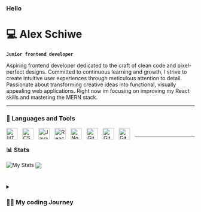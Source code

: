 ### Hello 

# 💻 Alex Schiwe

**`Junior frontend developer`**

Aspiring frontend developer dedicated to the craft of clean code and pixel-perfect designs. Committed to continuous learning and growth, I strive to create intuitive user experiences through meticulous attention to detail. Passionate about transforming creative ideas into functional, visually appealing web applications. Right now im focusing on improving my React skills and mastering the MERN stack.

---

### 🧰 Languages and Tools

<img align="left" alt="HTML" width="30px" style="padding-right:10px;" src="https://cdn.jsdelivr.net/gh/devicons/devicon/icons/html5/html5-plain.svg" />
<img align="left" alt="CSS" width="30px" style="padding-right:10px;" src="https://cdn.jsdelivr.net/gh/devicons/devicon/icons/css3/css3-plain.svg" />
<img align="left" alt="JavaScript" width="30px" style="padding-right:10px;" src="https://cdn.jsdelivr.net/gh/devicons/devicon/icons/javascript/javascript-plain.svg" />
<img align="left" alt="React" width="30px" style="padding-right:10px;" src="https://cdn.jsdelivr.net/gh/devicons/devicon/icons/react/react-original.svg" />
<img align="left" alt="NodeJS" width="30px" style="padding-right:10px;" src="https://cdn.jsdelivr.net/gh/devicons/devicon/icons/nodejs/nodejs-original.svg" />
<img align="left" alt="GitHub" width="30px" style="padding-right:10px;" src="https://cdn.jsdelivr.net/gh/devicons/devicon/icons/github/github-original.svg" />
<img align="left" alt="GitHub" width="30px" style="padding-right:10px;" src="https://cdn.jsdelivr.net/gh/devicons/devicon/icons/mongodb/mongodb-original.svg" />
<img align="left" alt="GitHub" width="30px" style="padding-right:10px;" src="https://cdn.jsdelivr.net/gh/devicons/devicon/icons/express/express-original.svg" />

#

---

### 📊 Stats

![My Stats](https://github-readme-stats.vercel.app/api?username=AlexandrSchiwe&show_icons=true&theme=tokyonight)
<img align="center" src="https://github-readme-stats.vercel.app/api/top-langs?username=AlexandrSchiwe&show_icons=true&theme=tokyonight" />

#

<details>
 <summary><h3>🏃🏻 My coding Journey</h3></summary>
My coding journey began with a curious mind and a desire to learn. I took my first steps into the world of programming through YouTube tutorials, devouring videos on HTML, CSS, and JavaScript. These online resources provided me with a solid foundation and sparked my passion for frontend development.

As I delved deeper into coding, I realized the importance of structured learning and mentorship. Eager to accelerate my growth, I made the decision to enroll in a rigorous coding bootcamp. The bootcamp experience was transformative, immersing me in a collaborative environment and exposing me to industry best practices. From problem-solving challenges to building real-world projects, it pushed me to expand my skills and reinforced my dedication to this craft.

Combining the knowledge gained from YouTube tutorials and the intensive training of the bootcamp, I now possess a comprehensive skill set and a deep appreciation for clean, efficient code. I continue to embrace lifelong learning, staying up-to-date with emerging technologies and industry trends.

My journey from self-taught beginnings to attending a coding bootcamp has fueled my ambition to contribute to impactful projects and be part of a dynamic development team. I am excited to leverage my skills and passion to create engaging user experiences.

[website]: http://alex-schiwe.de
<!--
**AlexandrSchiwe/AlexandrSchiwe** is a ✨ _special_ ✨ repository because its `README.md` (this file) appears on your GitHub profile.

Here are some ideas to get you started:

- 🔭 I’m currently working on ...
- 🌱 I’m currently learning ...
- 👯 I’m looking to collaborate on ...
- 🤔 I’m looking for help with ...
- 💬 Ask me about ...
- 📫 How to reach me: ...
- 😄 Pronouns: ...
- ⚡ Fun fact: ...
-->
